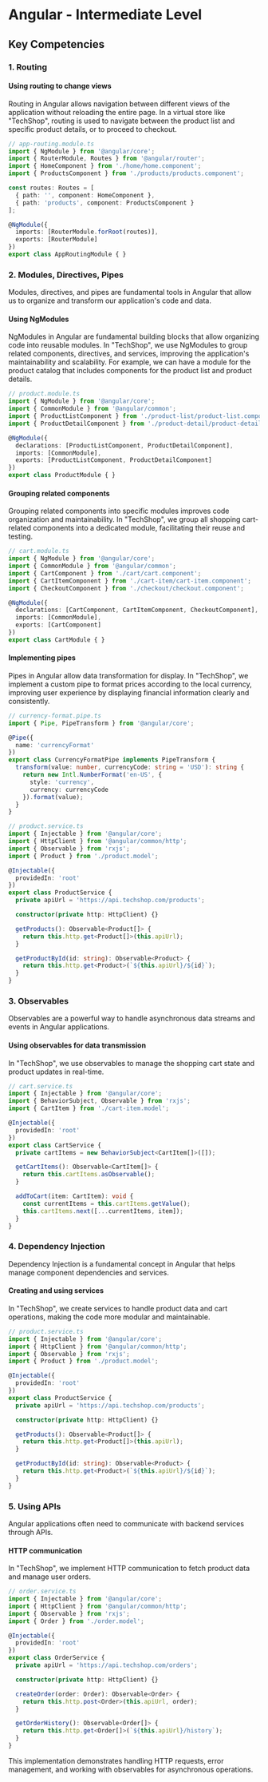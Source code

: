 # Angular - Intermediate Level
## Key Competencies
### 1. Routing
#### Using routing to change views

Routing in Angular allows navigation between different views of the application without reloading the entire page. In a virtual store like "TechShop", routing is used to navigate between the product list and specific product details, or to proceed to checkout.

```typescript
// app-routing.module.ts
import { NgModule } from '@angular/core';
import { RouterModule, Routes } from '@angular/router';
import { HomeComponent } from './home/home.component';
import { ProductsComponent } from './products/products.component';

const routes: Routes = [
  { path: '', component: HomeComponent },
  { path: 'products', component: ProductsComponent }
];

@NgModule({
  imports: [RouterModule.forRoot(routes)],
  exports: [RouterModule]
})
export class AppRoutingModule { }
```

### 2. Modules, Directives, Pipes

Modules, directives, and pipes are fundamental tools in Angular that allow us to organize and transform our application's code and data.

#### Using NgModules

NgModules in Angular are fundamental building blocks that allow organizing code into reusable modules. In "TechShop", we use NgModules to group related components, directives, and services, improving the application's maintainability and scalability. For example, we can have a module for the product catalog that includes components for the product list and product details.

```typescript
// product.module.ts
import { NgModule } from '@angular/core';
import { CommonModule } from '@angular/common';
import { ProductListComponent } from './product-list/product-list.component';
import { ProductDetailComponent } from './product-detail/product-detail.component';

@NgModule({
  declarations: [ProductListComponent, ProductDetailComponent],
  imports: [CommonModule],
  exports: [ProductListComponent, ProductDetailComponent]
})
export class ProductModule { }
```

#### Grouping related components

Grouping related components into specific modules improves code organization and maintainability. In "TechShop", we group all shopping cart-related components into a dedicated module, facilitating their reuse and testing.

```typescript
// cart.module.ts
import { NgModule } from '@angular/core';
import { CommonModule } from '@angular/common';
import { CartComponent } from './cart/cart.component';
import { CartItemComponent } from './cart-item/cart-item.component';
import { CheckoutComponent } from './checkout/checkout.component';

@NgModule({
  declarations: [CartComponent, CartItemComponent, CheckoutComponent],
  imports: [CommonModule],
  exports: [CartComponent]
})
export class CartModule { }
```

#### Implementing pipes

Pipes in Angular allow data transformation for display. In "TechShop", we implement a custom pipe to format prices according to the local currency, improving user experience by displaying financial information clearly and consistently.

```typescript
// currency-format.pipe.ts
import { Pipe, PipeTransform } from '@angular/core';

@Pipe({
  name: 'currencyFormat'
})
export class CurrencyFormatPipe implements PipeTransform {
  transform(value: number, currencyCode: string = 'USD'): string {
    return new Intl.NumberFormat('en-US', {
      style: 'currency',
      currency: currencyCode
    }).format(value);
  }
}
```

```typescript
// product.service.ts
import { Injectable } from '@angular/core';
import { HttpClient } from '@angular/common/http';
import { Observable } from 'rxjs';
import { Product } from './product.model';

@Injectable({
  providedIn: 'root'
})
export class ProductService {
  private apiUrl = 'https://api.techshop.com/products';

  constructor(private http: HttpClient) {}

  getProducts(): Observable<Product[]> {
    return this.http.get<Product[]>(this.apiUrl);
  }

  getProductById(id: string): Observable<Product> {
    return this.http.get<Product>(`${this.apiUrl}/${id}`);
  }
}
```

### 3. Observables

Observables are a powerful way to handle asynchronous data streams and events in Angular applications.

#### Using observables for data transmission

In "TechShop", we use observables to manage the shopping cart state and product updates in real-time.

```typescript
// cart.service.ts
import { Injectable } from '@angular/core';
import { BehaviorSubject, Observable } from 'rxjs';
import { CartItem } from './cart-item.model';

@Injectable({
  providedIn: 'root'
})
export class CartService {
  private cartItems = new BehaviorSubject<CartItem[]>([]);

  getCartItems(): Observable<CartItem[]> {
    return this.cartItems.asObservable();
  }

  addToCart(item: CartItem): void {
    const currentItems = this.cartItems.getValue();
    this.cartItems.next([...currentItems, item]);
  }
}
```

### 4. Dependency Injection

Dependency Injection is a fundamental concept in Angular that helps manage component dependencies and services.

#### Creating and using services

In "TechShop", we create services to handle product data and cart operations, making the code more modular and maintainable.

```typescript
// product.service.ts
import { Injectable } from '@angular/core';
import { HttpClient } from '@angular/common/http';
import { Observable } from 'rxjs';
import { Product } from './product.model';

@Injectable({
  providedIn: 'root'
})
export class ProductService {
  private apiUrl = 'https://api.techshop.com/products';

  constructor(private http: HttpClient) {}

  getProducts(): Observable<Product[]> {
    return this.http.get<Product[]>(this.apiUrl);
  }

  getProductById(id: string): Observable<Product> {
    return this.http.get<Product>(`${this.apiUrl}/${id}`);
  }
}
```

### 5. Using APIs

Angular applications often need to communicate with backend services through APIs.

#### HTTP communication

In "TechShop", we implement HTTP communication to fetch product data and manage user orders.

```typescript
// order.service.ts
import { Injectable } from '@angular/core';
import { HttpClient } from '@angular/common/http';
import { Observable } from 'rxjs';
import { Order } from './order.model';

@Injectable({
  providedIn: 'root'
})
export class OrderService {
  private apiUrl = 'https://api.techshop.com/orders';

  constructor(private http: HttpClient) {}

  createOrder(order: Order): Observable<Order> {
    return this.http.post<Order>(this.apiUrl, order);
  }

  getOrderHistory(): Observable<Order[]> {
    return this.http.get<Order[]>(`${this.apiUrl}/history`);
  }
}
```

This implementation demonstrates handling HTTP requests, error management, and working with observables for asynchronous operations.
```
